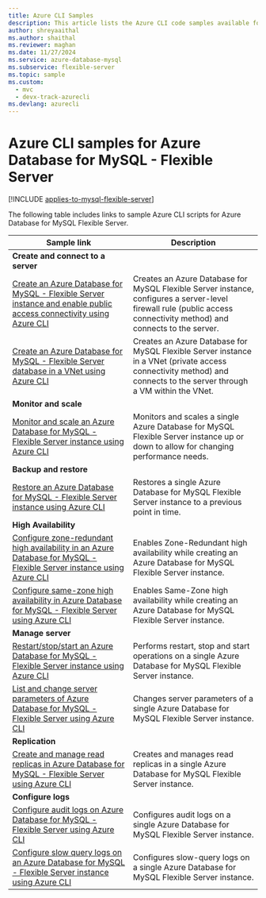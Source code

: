 ```yaml
---
title: Azure CLI Samples
description: This article lists the Azure CLI code samples available for interacting with Azure Database for MySQL - Flexible Server.
author: shreyaaithal
ms.author: shaithal
ms.reviewer: maghan
ms.date: 11/27/2024
ms.service: azure-database-mysql
ms.subservice: flexible-server
ms.topic: sample
ms.custom:
  - mvc
  - devx-track-azurecli
ms.devlang: azurecli
---
```

# Azure CLI samples for Azure Database for MySQL - Flexible Server

[!INCLUDE [applies-to-mysql-flexible-server](../includes/applies-to-mysql-flexible-server.md)]

The following table includes links to sample Azure CLI scripts for Azure Database for MySQL Flexible Server.

| Sample link | Description |
| --- | --- |
| **Create and connect to a server** | |
| [Create an Azure Database for MySQL - Flexible Server instance and enable public access connectivity using Azure CLI](scripts/sample-cli-create-connect-public-access.md) | Creates an Azure Database for MySQL Flexible Server instance, configures a server-level firewall rule (public access connectivity method) and connects to the server. |
| [Create an Azure Database for MySQL - Flexible Server database in a VNet using Azure CLI](scripts/sample-cli-create-connect-private-access.md) | Creates an Azure Database for MySQL Flexible Server instance in a VNet (private access connectivity method) and connects to the server through a VM within the VNet. |
| **Monitor and scale** | |
| [Monitor and scale an Azure Database for MySQL - Flexible Server instance using Azure CLI](scripts/sample-cli-monitor-and-scale.md) | Monitors and scales a single Azure Database for MySQL Flexible Server instance up or down to allow for changing performance needs. |
| **Backup and restore** | |
| [Restore an Azure Database for MySQL - Flexible Server instance using Azure CLI](scripts/sample-cli-restore-server.md) | Restores a single Azure Database for MySQL Flexible Server instance to a previous point in time. |
| **High Availability** | |
| [Configure zone-redundant high availability in an Azure Database for MySQL - Flexible Server instance using Azure CLI](scripts/sample-cli-zone-redundant-ha.md) | Enables Zone-Redundant high availability while creating an Azure Database for MySQL Flexible Server instance. |
| [Configure same-zone high availability in Azure Database for MySQL - Flexible Server using Azure CLI](scripts/sample-cli-same-zone-ha.md) | Enables Same-Zone high availability while creating an Azure Database for MySQL Flexible Server instance. |
| **Manage server** | |
| [Restart/stop/start an Azure Database for MySQL - Flexible Server instance using Azure CLI](scripts/sample-cli-restart-stop-start.md) | Performs restart, stop and start operations on a single Azure Database for MySQL Flexible Server instance. |
| [List and change server parameters of Azure Database for MySQL - Flexible Server using Azure CLI](scripts/sample-cli-change-server-parameters.md) | Changes server parameters of a single Azure Database for MySQL Flexible Server instance. |
| **Replication** | |
| [Create and manage read replicas in Azure Database for MySQL - Flexible Server using Azure CLI](scripts/sample-cli-read-replicas.md) | Creates and manages read replicas in a single Azure Database for MySQL Flexible Server instance. |
| **Configure logs** | |
| [Configure audit logs on Azure Database for MySQL - Flexible Server using Azure CLI](scripts/sample-cli-audit-logs.md) | Configures audit logs on a single Azure Database for MySQL Flexible Server instance. |
| [Configure slow query logs on an Azure Database for MySQL - Flexible Server instance using Azure CLI](scripts/sample-cli-slow-query-logs.md) | Configures slow-query logs on a single Azure Database for MySQL Flexible Server instance. |
